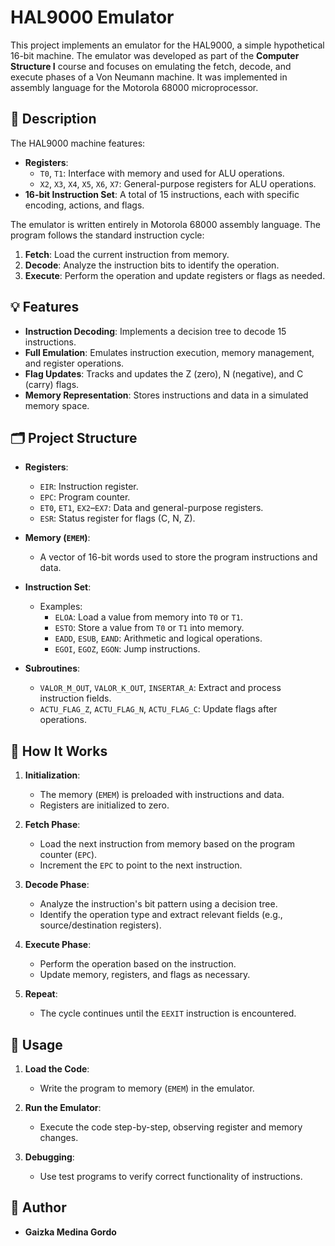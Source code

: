 # HAL9000 Emulator

This project implements an emulator for the HAL9000, a simple hypothetical 16-bit machine. The emulator was developed as part of the **Computer Structure I** course and focuses on emulating the fetch, decode, and execute phases of a Von Neumann machine. It was implemented in assembly language for the Motorola 68000 microprocessor.

## 📖 Description

The HAL9000 machine features:
- **Registers**:
  - `T0`, `T1`: Interface with memory and used for ALU operations.
  - `X2`, `X3`, `X4`, `X5`, `X6`, `X7`: General-purpose registers for ALU operations.
- **16-bit Instruction Set**: A total of 15 instructions, each with specific encoding, actions, and flags.

The emulator is written entirely in Motorola 68000 assembly language. The program follows the standard instruction cycle:
1. **Fetch**: Load the current instruction from memory.
2. **Decode**: Analyze the instruction bits to identify the operation.
3. **Execute**: Perform the operation and update registers or flags as needed.

## 💡 Features

- **Instruction Decoding**: Implements a decision tree to decode 15 instructions.
- **Full Emulation**: Emulates instruction execution, memory management, and register operations.
- **Flag Updates**: Tracks and updates the Z (zero), N (negative), and C (carry) flags.
- **Memory Representation**: Stores instructions and data in a simulated memory space.

## 🗂 Project Structure

- **Registers**:
  - `EIR`: Instruction register.
  - `EPC`: Program counter.
  - `ET0`, `ET1`, `EX2`–`EX7`: Data and general-purpose registers.
  - `ESR`: Status register for flags (C, N, Z).

- **Memory (`EMEM`)**:
  - A vector of 16-bit words used to store the program instructions and data.

- **Instruction Set**:
  - Examples:
    - `ELOA`: Load a value from memory into `T0` or `T1`.
    - `ESTO`: Store a value from `T0` or `T1` into memory.
    - `EADD`, `ESUB`, `EAND`: Arithmetic and logical operations.
    - `EGOI`, `EGOZ`, `EGON`: Jump instructions.

- **Subroutines**:
  - `VALOR_M_OUT`, `VALOR_K_OUT`, `INSERTAR_A`: Extract and process instruction fields.
  - `ACTU_FLAG_Z`, `ACTU_FLAG_N`, `ACTU_FLAG_C`: Update flags after operations.

## 🚀 How It Works

1. **Initialization**:
   - The memory (`EMEM`) is preloaded with instructions and data.
   - Registers are initialized to zero.

2. **Fetch Phase**:
   - Load the next instruction from memory based on the program counter (`EPC`).
   - Increment the `EPC` to point to the next instruction.

3. **Decode Phase**:
   - Analyze the instruction's bit pattern using a decision tree.
   - Identify the operation type and extract relevant fields (e.g., source/destination registers).

4. **Execute Phase**:
   - Perform the operation based on the instruction.
   - Update memory, registers, and flags as necessary.

5. **Repeat**:
   - The cycle continues until the `EEXIT` instruction is encountered.

## 🔧 Usage

1. **Load the Code**:
   - Write the program to memory (`EMEM`) in the emulator.

2. **Run the Emulator**:
   - Execute the code step-by-step, observing register and memory changes.

3. **Debugging**:
   - Use test programs to verify correct functionality of instructions.

## 📝 Author

- **Gaizka Medina Gordo**  
